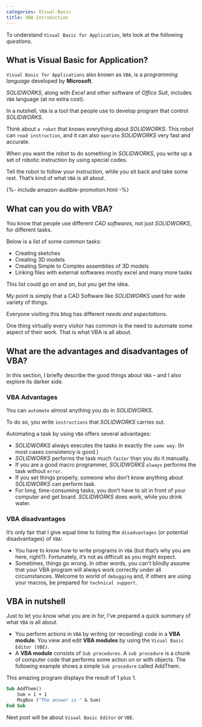 ```yaml
---
categories: Visual-Basic
title: VBA Introduction
---
```


To understand `Visual Basic for Application`, lets look at the following *questions*.

## What is Visual Basic for Application?

`Visual Basic for Applications` also known as `VBA`, is a *programming language* developed by **Microsoft**. 

*SOLIDWORKS*, along with *Excel* and other software of *Office Suit*, includes `VBA` language (at no extra cost). 

In a nutshell, `VBA` is a tool that people use to develop program that control *SOLIDWORKS*.

Think about `a robot` that knows everything about *SOLIDWORKS*. This robot can `read instruction`, and it can also `operate` *SOLIDWORKS* very fast and accurate. 

When you want the robot to do something in *SOLIDWORKS*, you write up a set of robotic instruction by using special codes. 

Tell the robot to follow your instruction, while you sit back and take some rest. That’s kind of what `VBA` is all about.

{%- include amazon-audible-promotion.html -%}

## What can you do with VBA?

You know that people use different *CAD softwares*, not just *SOLIDWORKS*, for different tasks. 

Below is a list of some common tasks:

* Creating sketches
* Creating 3D models
* Creating Simple to Complex assemblies of 3D models
* Linking files with external softwares mostly excel and many more tasks

This list could go on and on, but you get the idea. 

My point is simply that a CAD Software like *SOLIDWORKS* used for wide variety of things. 

Everyone visiting this blog has different *needs and expectations*. 

One thing virtually every visitor has common is the need to automate some aspect of their work. That is what VBA is all about.

## What are the advantages and disadvantages of VBA?

In this section, I briefly describe the good things about `VBA` – and I also explore its darker side.

### VBA Advantages

You can `automate` almost anything you do in *SOLIDWORKS*. 

To do so, you write `instructions` that *SOLIDWORKS* carries out. 

Automating a task by using `VBA` offers several advantages:

* *SOLIDWORKS* always executes the tasks in exactly the `same way`. (In most cases consistency is good.)
* *SOLIDWORKS* performs the task much `faster` than you do it manually.
* If you are a good macro programmer, *SOLIDWORKS* `always` performs the task without `error`.
* If you set things properly, someone who don’t know anything about *SOLIDWORKS* can perform task.
* For long, time-consuming tasks, you don’t have to sit in front of your computer and get board. *SOLIDWORKS* does work, while you drink water.

### VBA disadvantages

It’s only fair that I give equal time to listing the `disadvantages` (or potential disadvantages) of `VBA`:

* You have to know how to write programs in `VBA` (but that’s why you are here, right?). Fortunately, it’s not as difficult as you might expect.
* Sometimes, things go wrong. In other words, you can’t blindly assume that your VBA program will always work correctly under all circumstances. Welcome to world of `debugging` and, if others are using your macros, be prepared for `technical support`.

## VBA in nutshell

Just to let you know what you are in for, I’ve prepared a quick summary of what `VBA` is all about.

* You perform actions in `VBA` by writing (or recording) *code* in a **VBA module**. You view and edit **VBA modules** by using the `Visual Basic Editor (VBE)`.
* A **VBA module** consists of `Sub procedures`. A `sub procedure` is a chunk of computer code that performs some action on or with objects. The following example shows a simple `Sub procedure` called AddThem. 

This amazing program displays the result of 1 plus 1.

```vb
Sub AddThem()
    Sum = 1 + 1
    MsgBox ("The answer is " & Sum)
End Sub
```

Next post will be about `Visual Basic Editor` or `VBE`. 
